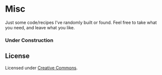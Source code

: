 # Misc

Just some code/recipes I've randomly built or found. Feel free to take what you need, and leave what you like.

### Under Construction

## License

Licensed under [Creative Commons](https://creativecommons.org/licenses/).
